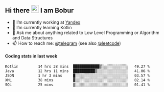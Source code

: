 ## Hi there <img src="https://media.giphy.com/media/hvRJCLFzcasrR4ia7z/giphy.gif" width="25px" height="25px"> I am Bobur

- 💼 I’m currently working at [Yandex](https://yandex.ru/)
- 🌱 I’m currently learning Kotlin
- 💬 Ask me about anything related to Low Level Programming or Algorithm and Data Structures
- 📫 How to reach me: [@telegram](https://t.me/octoant) (see also [@leetcode](https://leetcode.com/octoant/))    

#### Coding stats in last week

<!--START_SECTION:waka-->

```txt
Kotlin         14 hrs 38 mins  ████████████▒░░░░░░░░░░░░   49.27 %
Java           12 hrs 11 mins  ██████████▒░░░░░░░░░░░░░░   41.06 %
JSON           1 hr 3 mins     █░░░░░░░░░░░░░░░░░░░░░░░░   03.57 %
XML            38 mins         ▓░░░░░░░░░░░░░░░░░░░░░░░░   02.14 %
SQL            25 mins         ▒░░░░░░░░░░░░░░░░░░░░░░░░   01.41 %
```

<!--END_SECTION:waka-->
